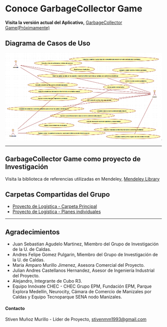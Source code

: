 # Conoce GarbageCollector Game
**Visita la versión actual del Aplicativo,** [GarbageCollector Game(Próximamente)](https://github.com/steelheart93/GarbageCollector-Game)

## Diagrama de Casos de Uso
![casos](chec.png)

* * *

## GarbageCollector Game como proyecto de Investigación
Visita la biblioteca de referencias utilizadas en Mendeley, [Mendeley Library](https://www.mendeley.com/library/community/grupo-11-8)

## Carpetas Compartidas del Grupo
* [Proyecto de Logística - Carpeta Principal](https://drive.google.com/drive/u/0/folders/1yId2IfPIDdAhFavqeNVNsL0p5qPsZzdR)
* [Proyecto de Logística - Planes individuales](https://drive.google.com/drive/u/0/folders/11MXSxojzKIcIO-_0bzkY-wmZLcPlCMS8)

* * *

## Agradecimientos 
* Juan Sebastian Agudelo Martinez, Miembro del Grupo de Investigación  de la U. de Caldas.
* Andres Felipe Gomez Pulgarin, Miembro del Grupo de Investigación  de la U. de Caldas.
* Maria Amparo Murillo Jimenez, Asesora Comercial del Proyecto.
* Julian Andres Castellanos Hernandez, Asesor de Ingeniería Industrial del Proyecto.
* Alejandro, Integrante de Cubo R3.
* Equipo Innóvate CHEC - CHEC Grupo EPM, Fundación EPM, Parque Explora Medellín, Neurocity, Cámara de Comercio de Manizales por Caldas y Equipo Tecnoparque SENA nodo Manizales.

#### Contacto
Stiven Muñoz Murillo - Líder de Proyecto, [stivenmm1993@gmail.com](mailto:stivenmm1993@gmail.com)
